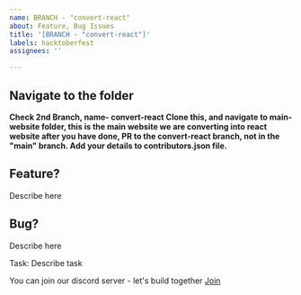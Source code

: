 ```yaml
---
name: BRANCH - "convert-react"
about: Feature, Bug Issues
title: '[BRANCH - "convert-react"]'
labels: hacktoberfest
assignees: ''

---
```


## Navigate to the folder
**Check 2nd Branch, name- convert-react
Clone this, and navigate to main-website folder, this is the main website we are converting into react website after you have done, PR to the convert-react branch, not in the "main" branch. Add your details to contributors.json file.**

## Feature?
Describe here

## Bug?
Describe here

Task:
Describe task

You can join our discord server - let's build together [Join](https://discord.gg/xwRbDwnbMr)
